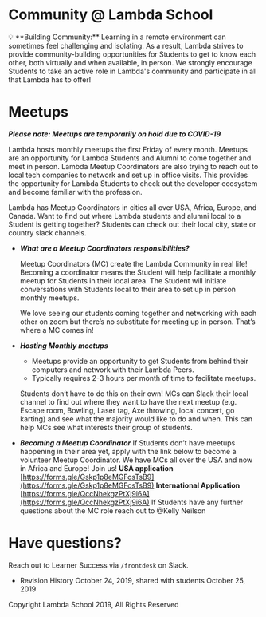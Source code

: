 # Community @ Lambda School

<aside>
💡 **Building Community:** Learning in a remote environment can sometimes feel challenging and isolating. As a result, Lambda strives to provide community-building opportunities for Students to get to know each other, both virtually and when available, in person. We strongly encourage Students to take an active role in Lambda's community and participate in all that Lambda has to offer!

</aside>

# Meetups

**_Please note: Meetups are temporarily on hold due to COVID-19_**

Lambda hosts monthly meetups the first Friday of every month. Meetups are an opportunity for Lambda Students and Alumni to come together and meet in person. Lambda Meetup Coordinators are also trying to reach out to local tech companies to network and set up in office visits. This provides the opportunity for Lambda Students to check out the developer ecosystem and become familiar with the profession.

Lambda has Meetup Coordinators in cities all over USA, Africa, Europe, and Canada. Want to find out where Lambda students and alumni local to a Student is getting together? Students can check out their local city, state or country slack channels.

- **_What are a Meetup Coordinators responsibilities?_**

  Meetup Coordinators (MC) create the Lambda Community in real life! Becoming a coordinator means the Student will help facilitate a monthly meetup for Students in their local area. The Student will initiate conversations with Students local to their area to set up in person monthly meetups.

  We love seeing our students coming together and networking with each other on zoom but there’s no substitute for meeting up in person. That’s where a MC comes in!

- **_Hosting Monthly meetups_**

  - Meetups provide an opportunity to get Students from behind their computers and network with their Lambda Peers.
  - Typically requires 2-3 hours per month of time to facilitate meetups.

  Students don’t have to do this on their own! MCs can Slack their local channel to find out where they want to have the next meetup (e.g. Escape room, Bowling, Laser tag, Axe throwing, local concert, go karting) and see what the majority would like to do and when. This can help MCs see what interests their group of students.

- **_Becoming a Meetup Coordinator_**
  If Students don’t have meetups happening in their area yet, apply with the link below to become a volunteer Meetup Coordinator. We have MCs all over the USA and now in Africa and Europe! Join us!
  **USA application**
  [https://forms.gle/Gskp1p8eMGFosTsB9](https://forms.gle/Gskp1p8eMGFosTsB9)
  **International Application**
  [https://forms.gle/QccNhekgzPtXj9i6A](https://forms.gle/QccNhekgzPtXj9i6A)
  If Students have any further questions about the MC role reach out to @Kelly Neilson

# Have questions?

Reach out to Learner Success via `/frontdesk` on Slack.

- Revision History
  October 24, 2019, shared with students October 25, 2019

Copyright Lambda School 2019, All Rights Reserved
